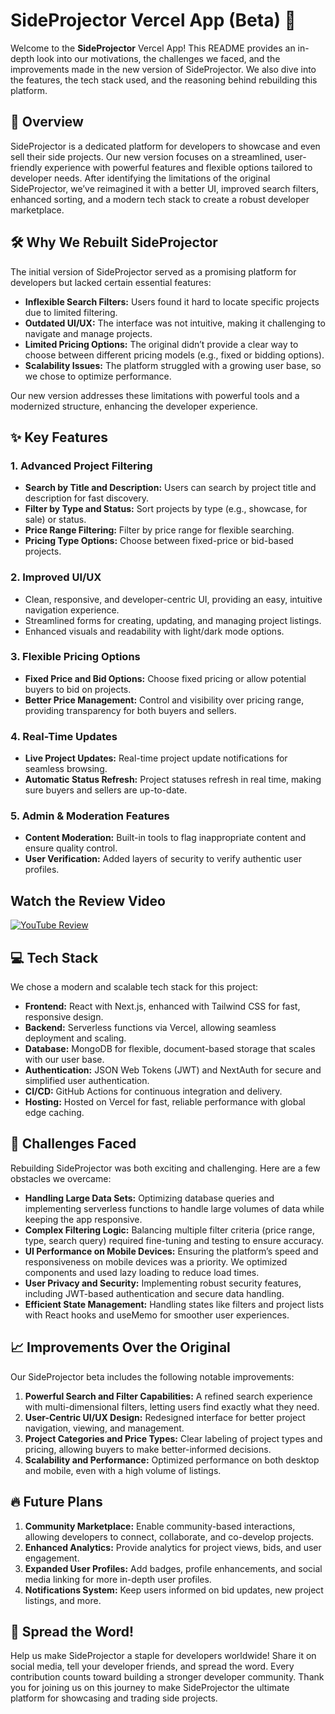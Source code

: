 # SideProjector Vercel App (Beta) 🎉

Welcome to the **SideProjector** Vercel App! This README provides an in-depth look into our motivations, the challenges we faced, and the improvements made in the new version of SideProjector. We also dive into the features, the tech stack used, and the reasoning behind rebuilding this platform.

## 🚀 Overview

SideProjector is a dedicated platform for developers to showcase and even sell their side projects. Our new version focuses on a streamlined, user-friendly experience with powerful features and flexible options tailored to developer needs. After identifying the limitations of the original SideProjector, we’ve reimagined it with a better UI, improved search filters, enhanced sorting, and a modern tech stack to create a robust developer marketplace.

## 🛠️ Why We Rebuilt SideProjector

The initial version of SideProjector served as a promising platform for developers but lacked certain essential features:
- **Inflexible Search Filters:** Users found it hard to locate specific projects due to limited filtering.
- **Outdated UI/UX:** The interface was not intuitive, making it challenging to navigate and manage projects.
- **Limited Pricing Options:** The original didn’t provide a clear way to choose between different pricing models (e.g., fixed or bidding options).
- **Scalability Issues:** The platform struggled with a growing user base, so we chose to optimize performance.
  
Our new version addresses these limitations with powerful tools and a modernized structure, enhancing the developer experience.

## ✨ Key Features

### 1. **Advanced Project Filtering**
   - **Search by Title and Description:** Users can search by project title and description for fast discovery.
   - **Filter by Type and Status:** Sort projects by type (e.g., showcase, for sale) or status.
   - **Price Range Filtering:** Filter by price range for flexible searching.
   - **Pricing Type Options:** Choose between fixed-price or bid-based projects.

### 2. **Improved UI/UX**
   - Clean, responsive, and developer-centric UI, providing an easy, intuitive navigation experience.
   - Streamlined forms for creating, updating, and managing project listings.
   - Enhanced visuals and readability with light/dark mode options.

### 3. **Flexible Pricing Options**
   - **Fixed Price and Bid Options:** Choose fixed pricing or allow potential buyers to bid on projects.
   - **Better Price Management:** Control and visibility over pricing range, providing transparency for both buyers and sellers.

### 4. **Real-Time Updates**
   - **Live Project Updates:** Real-time project update notifications for seamless browsing.
   - **Automatic Status Refresh:** Project statuses refresh in real time, making sure buyers and sellers are up-to-date.

### 5. **Admin & Moderation Features**
   - **Content Moderation:** Built-in tools to flag inappropriate content and ensure quality control.
   - **User Verification:** Added layers of security to verify authentic user profiles.

## Watch the Review Video

[![YouTube Review](https://img.youtube.com/vi/abDMBYTUQC0/hqdefault.jpg)](https://www.youtube.com/watch?v=abDMBYTUQC0)


## 💻 Tech Stack

We chose a modern and scalable tech stack for this project:

- **Frontend:** React with Next.js, enhanced with Tailwind CSS for fast, responsive design.
- **Backend:** Serverless functions via Vercel, allowing seamless deployment and scaling.
- **Database:** MongoDB for flexible, document-based storage that scales with our user base.
- **Authentication:** JSON Web Tokens (JWT) and NextAuth for secure and simplified user authentication.
- **CI/CD:** GitHub Actions for continuous integration and delivery.
- **Hosting:** Hosted on Vercel for fast, reliable performance with global edge caching.

## 🌟 Challenges Faced

Rebuilding SideProjector was both exciting and challenging. Here are a few obstacles we overcame:

- **Handling Large Data Sets:** Optimizing database queries and implementing serverless functions to handle large volumes of data while keeping the app responsive.
- **Complex Filtering Logic:** Balancing multiple filter criteria (price range, type, search query) required fine-tuning and testing to ensure accuracy.
- **UI Performance on Mobile Devices:** Ensuring the platform’s speed and responsiveness on mobile devices was a priority. We optimized components and used lazy loading to reduce load times.
- **User Privacy and Security:** Implementing robust security features, including JWT-based authentication and secure data handling.
- **Efficient State Management:** Handling states like filters and project lists with React hooks and useMemo for smoother user experiences.

## 📈 Improvements Over the Original

Our SideProjector beta includes the following notable improvements:

1. **Powerful Search and Filter Capabilities:** A refined search experience with multi-dimensional filters, letting users find exactly what they need.
2. **User-Centric UI/UX Design:** Redesigned interface for better project navigation, viewing, and management.
3. **Project Categories and Price Types:** Clear labeling of project types and pricing, allowing buyers to make better-informed decisions.
4. **Scalability and Performance:** Optimized performance on both desktop and mobile, even with a high volume of listings.

## 🔥 Future Plans

1. **Community Marketplace:** Enable community-based interactions, allowing developers to connect, collaborate, and co-develop projects.
2. **Enhanced Analytics:** Provide analytics for project views, bids, and user engagement.
3. **Expanded User Profiles:** Add badges, profile enhancements, and social media linking for more in-depth user profiles.
4. **Notifications System:** Keep users informed on bid updates, new project listings, and more.

## 📢 Spread the Word!

Help us make SideProjector a staple for developers worldwide! Share it on social media, tell your developer friends, and spread the word. Every contribution counts toward building a stronger developer community. Thank you for joining us on this journey to make SideProjector the ultimate platform for showcasing and trading side projects.
